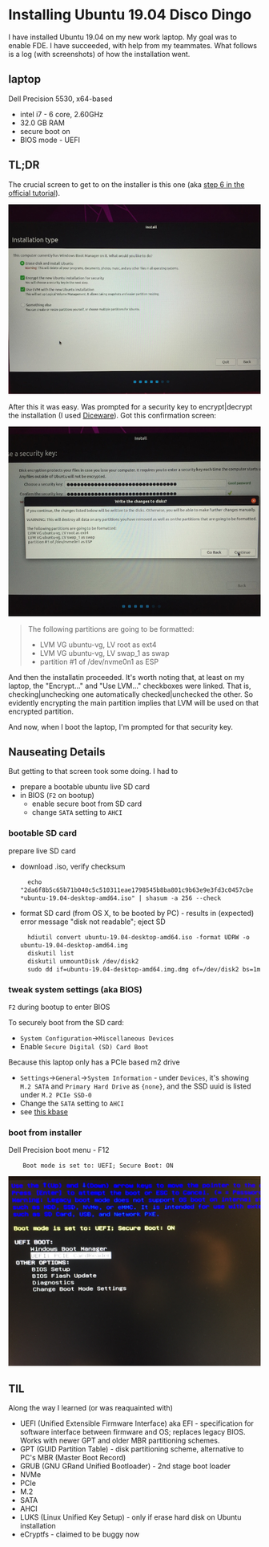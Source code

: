 Installing Ubuntu 19.04 Disco Dingo
===================================

I have installed Ubuntu 19.04 on my new work laptop. My goal was to enable FDE. I have succeeded,
with help from my teammates. What follows is a log (with screenshots) of how the installation went.

laptop
------

Dell Precision 5530, x64-based
* intel i7 - 6 core, 2.60GHz
* 32.0 GB RAM
* secure boot on
* BIOS mode - UEFI

TL;DR
-----

The crucial screen to get to on the installer is this one (aka [step 6 in the official
tutorial](https://tutorials.ubuntu.com/tutorial/tutorial-install-ubuntu-desktop#5)).

![install](img/install.jpg)

After this it was easy. Was prompted for a security key to encrypt|decrypt the installation (I used
[Diceware](http://world.std.com/~reinhold/diceware.html)). Got this confirmation screen:

![confirm](img/confirm.jpg)

> The following partitions are going to be formatted:
> * LVM VG ubuntu-vg, LV root as ext4
> * LVM VG ubuntu-vg, LV swap_1 as swap
> * partition #1 of /dev/nvme0n1 as ESP

And then the installatin proceeded. It's worth noting that, at least on my laptop, the "Encrypt..."
and "Use LVM..." checkboxes were linked. That is, checking|unchecking one automatically
checked|unchecked the other. So evidently encrypting the main partition implies that LVM will be
used on that encrypted partition.

And now, when I boot the laptop, I'm prompted for that security key.

Nauseating Details
------------------

But getting to that screen took some doing. I had to
* prepare a bootable ubuntu live SD card
* in BIOS (`F2` on bootup)
  * enable secure boot from SD card
  * change `SATA` setting to `AHCI`
  
### bootable SD card

prepare live SD card
* download .iso, verify checksum

        echo "2da6f8b5c65b71b040c5c510311eae1798545b8ba801c9b63e9e3fd3c0457cbe *ubuntu-19.04-desktop-amd64.iso" | shasum -a 256 --check

* format SD card (from OS X, to be booted by PC) - results in (expected) error message "disk not readable"; eject SD

        hdiutil convert ubuntu-19.04-desktop-amd64.iso -format UDRW -o ubuntu-19.04-desktop-amd64.img
        diskutil list
        diskutil unmountDisk /dev/disk2
        sudo dd if=ubuntu-19.04-desktop-amd64.img.dmg of=/dev/disk2 bs=1m


### tweak system settings (aka BIOS)

`F2` during bootup to enter BIOS

To securely boot from the SD card:
* `System Configuration`->`Miscellaneous Devices`
* Enable `Secure Digital (SD) Card Boot`

Because this laptop only has a PCIe based m2 drive 
* `Settings`->`General`->`System Information` - under `Devices`, it's showing `M.2 SATA` and
  `Primary Hard Drive` as `{none}`, and the SSD uuid is listed under `M.2 PCIe SSD-0`
* Change the `SATA` setting to `AHCI`
* see [this kbase](https://www.dell.com/support/article/au/en/aubsd1/sln299303/loading-ubuntu-on-systems-using-pcie-m2-drives?lang=en)

### boot from installer

Dell Precision boot menu - F12

        Boot mode is set to: UEFI; Secure Boot: ON

![SD boot](img/sd-boot.jpg)

TIL
---

Along the way I learned (or was reaquainted with) 
* UEFI (Unified Extensible Firmware Interface) aka EFI - specification for software interface
  between firmware and OS; replaces legacy BIOS. Works with newer GPT and older MBR partitioning
  schemes.
* GPT (GUID Partition Table) - disk partitioning scheme, alternative to PC's MBR (Master Boot Record)
* GRUB (GNU GRand Unified Bootloader) - 2nd stage boot loader
* NVMe
* PCIe
* M.2
* SATA
* AHCI
* LUKS (Linux Unified Key Setup) - only if erase hard disk on Ubuntu installation
* eCryptfs - claimed to be buggy now
